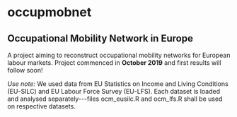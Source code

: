# occupmobnet
## Occupational Mobility Network in Europe

A project aiming to reconstruct occupational mobility networks for European labour markets. Project commenced in **October 2019** and first results will follow soon!

_Use note:_
We used data from EU Statistics on Income and Living Conditions (EU-SILC) and EU Labour Force Survey (EU-LFS). Each dataset is loaded and analysed separately---files ocm_eusilc.R and ocm_lfs.R shall be used on respective datasets.


